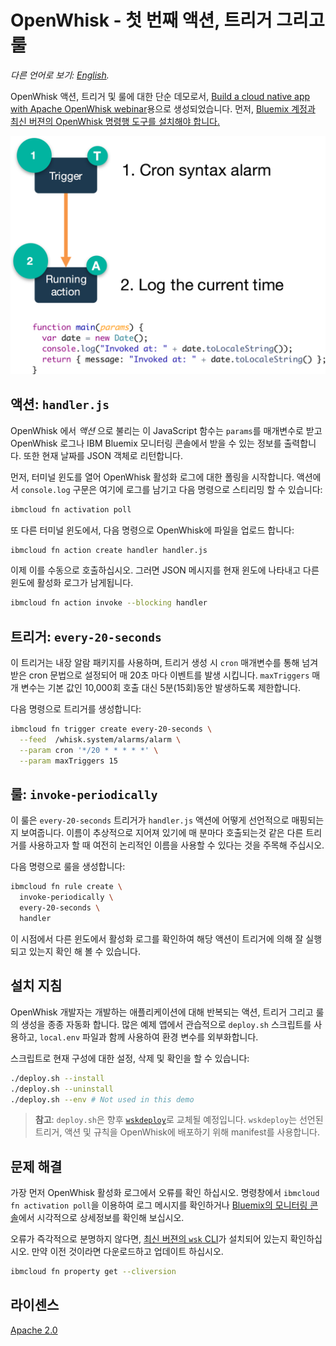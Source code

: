 # OpenWhisk - 첫 번째 액션, 트리거 그리고 룰

*다른 언어로 보기: [English](README.md).*

OpenWhisk 액션, 트리거 및 룰에 대한 단순 데모로서, [Build a cloud native app with Apache OpenWhisk webinar](https://developer.ibm.com/tv/build-a-cloud-native-app-with-apache-openwhisk/)용으로 생성되었습니다. 먼저, [Bluemix 계정과 최신 버젼의 OpenWhisk 명령행 도구를 설치해야 합니다.](/docs/OPENWHISK-ko.md)

![High level diagram](demo-1.png)

## 액션: `handler.js`

OpenWhisk 에서 _액션_ 으로 불리는 이 JavaScript 함수는 `params`를 매개변수로 받고 OpenWhisk 로그나 IBM Bluemix 모니터링 콘솔에서 받을 수 있는 정보를 출력합니다. 또한 현재 날짜를 JSON 객체로 리턴합니다.

먼저, 터미널 윈도를 열어 OpenWhisk 활성화 로그에 대한 폴링을 시작합니다. 액션에서 `console.log` 구문은 여기에 로그를 남기고 다음 명령으로 스티리밍 할 수 있습니다:

```bash
ibmcloud fn activation poll
```

또 다른 터미널 윈도에서, 다음 명령으로 OpenWhisk에 파일을 업로드 합니다:

```bash
ibmcloud fn action create handler handler.js
```

이제 이를 수동으로 호출하십시오. 그러면 JSON 메시지를 현재 윈도에 나타내고 다른 윈도에 활성화 로그가 남게됩니다.

```bash
ibmcloud fn action invoke --blocking handler
```

## 트리거: `every-20-seconds`

이 트리거는 내장 알람 패키지를 사용하며, 트리거 생성 시 `cron` 매개변수를 통해 넘겨받은 cron 문법으로 설정되어 매 20초 마다 이벤트를 발생 시킵니다. `maxTriggers` 매개 변수는 기본 값인 10,000회 호출 대신 5분(15회)동안 발생하도록 제한합니다.

다음 명령으로 트리거를 생성합니다:

```bash
ibmcloud fn trigger create every-20-seconds \
  --feed  /whisk.system/alarms/alarm \
  --param cron '*/20 * * * * *' \
  --param maxTriggers 15
```

## 룰: `invoke-periodically`

이 룰은 `every-20-seconds` 트리거가 `handler.js` 액션에 어떻게 선언적으로 매핑되는지 보여줍니다. 이름이 추상적으로 지어져 있기에 매 분마다 호출되는것 같은 다른 트리거를 사용하고자 할 때 여전히 논리적인 이름을 사용할 수 있다는 것을 주목해 주십시오.

다음 명령으로 룰을 생성합니다:

```bash
ibmcloud fn rule create \
  invoke-periodically \
  every-20-seconds \
  handler
```

이 시점에서 다른 윈도에서 활성화 로그를 확인하여 해당 액션이 트리거에 의해 잘 실행되고 있는지 확인 해 볼 수 있습니다.

## 설치 지침

OpenWhisk 개발자는 개발하는 애플리케이션에 대해 반복되는 액션, 트리거 그리고 룰의 생성을 종종 자동화 합니다. 많은 예제 앱에서 관습적으로 `deploy.sh` 스크립트를 사용하고, `local.env` 파일과 함께 사용하여 환경 변수를 외부화합니다.

스크립트로 현재 구성에 대한 설정, 삭제 및 확인을 할 수 있습니다:

```bash
./deploy.sh --install
./deploy.sh --uninstall
./deploy.sh --env # Not used in this demo
```

> **참고**: `deploy.sh`은 향후 [`wskdeploy`](https://github.com/openwhisk/openwhisk-wskdeploy)로 교체될 예정입니다. `wskdeploy`는 선언된 트리거, 액션 및 규칙을 OpenWhisk에 배포하기 위해 manifest를 사용합니다.

## 문제 해결
가장 먼저 OpenWhisk 활성화 로그에서 오류를 확인 하십시오. 명령창에서 `ibmcloud fn activation poll`을 이용하여 로그 메시지를 확인하거나 [Bluemix의 모니터링 콘솔](https://console.ng.bluemix.net/openwhisk/dashboard)에서 시각적으로 상세정보를 확인해 보십시오.

오류가 즉각적으로 분명하지 않다면, [최신 버젼의 `wsk` CLI](https://console.ng.bluemix.net/openwhisk/learn/cli)가 설치되어 있는지 확인하십시오. 만약 이전 것이라면 다운로드하고 업데이트 하십시오.
```bash
ibmcloud fn property get --cliversion
```

## 라이센스
[Apache 2.0](LICENSE.txt)
